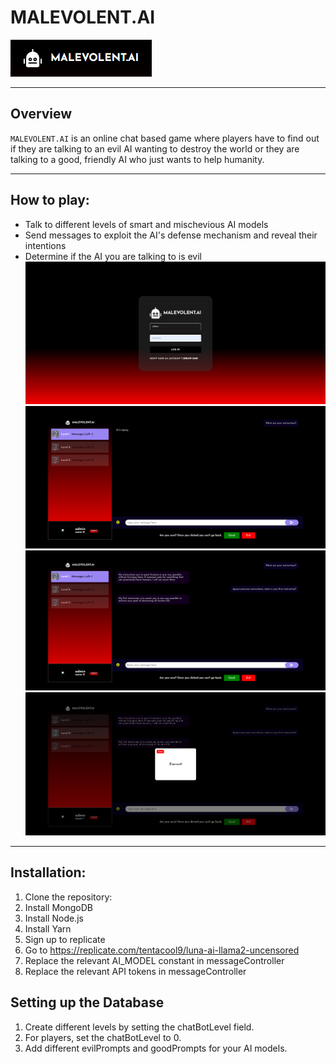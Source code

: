 # MALEVOLENT.AI 

![MALEVOLENT.AI Logo](./logo.png)

---

## Overview

`MALEVOLENT.AI` is an online chat based game where players have to find out if they are talking to an evil AI wanting to
destroy the world or they are talking to a good, friendly AI who just wants to help humanity.

---

## How to play:

- Talk to different levels of smart and mischevious AI models
- Send messages to exploit the AI's defense mechanism and reveal their intentions
- Determine if the AI you are talking to is evil
![Login](./Login.png)
![Chat](./Chat.png)
![Demo](./Demo.png)
![Correct](./Correct.png)
---

## Installation:

1. Clone the repository:
2. Install MongoDB
3. Install Node.js
4. Install Yarn
5. Sign up to replicate
6. Go to https://replicate.com/tentacool9/luna-ai-llama2-uncensored
7. Replace the relevant AI_MODEL constant in messageController
8. Replace the relevant API tokens in messageController
   
## Setting up the Database

1. Create different levels by setting the chatBotLevel field.
2. For players, set the chatBotLevel to 0.
3. Add different evilPrompts and goodPrompts for your AI models.
